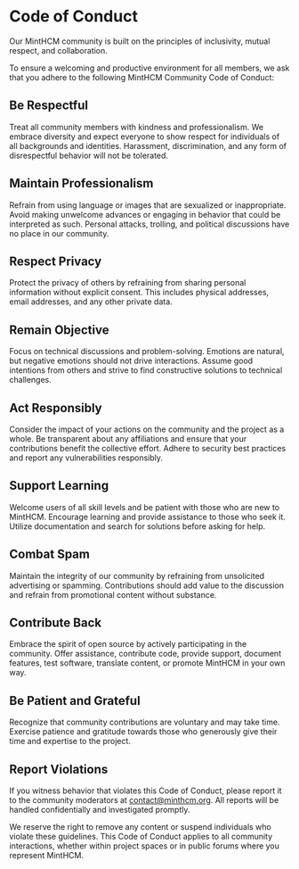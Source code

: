 # Code of Conduct

Our MintHCM community is built on the principles of inclusivity, mutual respect, and collaboration.

To ensure a welcoming and productive environment for all members, we ask that you adhere to the following MintHCM Community Code of Conduct:

## Be Respectful
Treat all community members with kindness and professionalism. We embrace diversity and expect everyone to show respect for individuals of all backgrounds and identities. Harassment, discrimination, and any form of disrespectful behavior will not be tolerated.

## Maintain Professionalism
Refrain from using language or images that are sexualized or inappropriate. Avoid making unwelcome advances or engaging in behavior that could be interpreted as such. Personal attacks, trolling, and political discussions have no place in our community.

## Respect Privacy
Protect the privacy of others by refraining from sharing personal information without explicit consent. This includes physical addresses, email addresses, and any other private data.

## Remain Objective
Focus on technical discussions and problem-solving. Emotions are natural, but negative emotions should not drive interactions. Assume good intentions from others and strive to find constructive solutions to technical challenges.

## Act Responsibly
Consider the impact of your actions on the community and the project as a whole. Be transparent about any affiliations and ensure that your contributions benefit the collective effort. Adhere to security best practices and report any vulnerabilities responsibly.

## Support Learning
Welcome users of all skill levels and be patient with those who are new to MintHCM. Encourage learning and provide assistance to those who seek it. Utilize documentation and search for solutions before asking for help.

## Combat Spam
Maintain the integrity of our community by refraining from unsolicited advertising or spamming. Contributions should add value to the discussion and refrain from promotional content without substance.

## Contribute Back
Embrace the spirit of open source by actively participating in the community. Offer assistance, contribute code, provide support, document features, test software, translate content, or promote MintHCM in your own way.

## Be Patient and Grateful
Recognize that community contributions are voluntary and may take time. Exercise patience and gratitude towards those who generously give their time and expertise to the project.

## Report Violations
If you witness behavior that violates this Code of Conduct, please report it to the community moderators at contact@minthcm.org. All reports will be handled confidentially and investigated promptly.

We reserve the right to remove any content or suspend individuals who violate these guidelines. This Code of Conduct applies to all community interactions, whether within project spaces or in public forums where you represent MintHCM.
